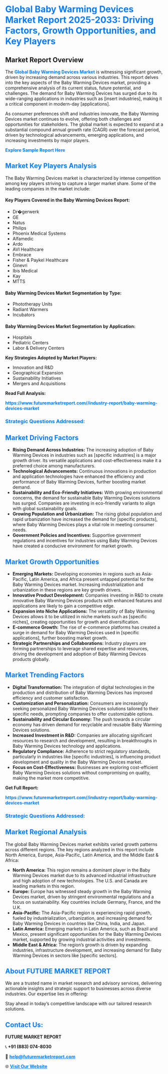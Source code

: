 <h1 style="color: #007BFF;">Global Baby Warming Devices Market Report 2025-2033: Driving Factors, Growth Opportunities, and Key Players</h1>

<section id="overview">
<h2>Market Report Overview</h2>
<p>The <a href="https://www.futuremarketreport.com//industry-report/baby-warming-devices-market" style="color: #007BFF; text-decoration: none;"><strong>Global Baby Warming Devices Market</strong></a> is witnessing significant growth, driven by increasing demand across various industries. This report delves into the key aspects of the Baby Warming Devices market, providing a comprehensive analysis of its current status, future potential, and challenges. The demand for Baby Warming Devices has surged due to its wide-ranging applications in industries such as [insert industries], making it a critical component in modern-day [applications].</p>
<p>As consumer preferences shift and industries innovate, the Baby Warming Devices market continues to evolve, offering both challenges and opportunities for stakeholders. The global market is expected to expand at a substantial compound annual growth rate (CAGR) over the forecast period, driven by technological advancements, emerging applications, and increasing investments by major players.</p>
</section>

<section id="overview">
<p><a href="https://www.futuremarketreport.com//request-sample/reportId=63964" style="color: #007BFF; text-decoration: none;"><strong>Explore Sample Report Here</strong></a></p>
</section>

<section id="key-players">
<h2 style="color: #007BFF;">Market Key Players Analysis</h2>
<p>The Baby Warming Devices market is characterized by intense competition among key players striving to capture a larger market share. Some of the leading companies in the market include:</p>
<h4>Key Players Covered in the Baby Warming Devices Report:</h4>
<ul><li>Dr�gerwerk</li><li>GE</li><li>Natus</li><li>Philips</li><li>Phoenix Medical Systems</li><li>Alfamedic</li><li>Ardo</li><li>AVI Healthcare</li><li>Embrace</li><li>Fisher &amp; Paykel Healthcare</li><li>Ginevri</li><li>Ibis Medical</li><li>Kay</li><li>MTTS</li></ul>
<h4>Baby Warming Devices Market Segmentation by Type:</h4>
<ul><li>Phototherapy Units</li><li>Radiant Warmers</li><li>Incubators</li></ul>

<h4>Baby Warming Devices Market Segmentation by Application:</h4>
<ul><li>Hospitals</li><li>Pediatric Centers</li><li>Labor &amp; Delivery Centers</li></ul>
<p><strong>Key Strategies Adopted by Market Players:</strong></p>
<ul>
<li>Innovation and R&D</li>
<li>Geographical Expansion</li>
<li>Sustainability Initiatives</li>
<li>Mergers and Acquisitions</li>
</ul>
</section>

<section>
<p><strong>Read Full Analysis: </strong></p><a href="https://www.futuremarketreport.com//industry-report/baby-warming-devices-market" style="color: #007BFF; text-decoration: none;"><strong>https://www.futuremarketreport.com//industry-report/baby-warming-devices-market</strong></a>
<h3 style="color: #007BFF;">Strategic Questions Addressed:</h3>
</section>

<section id="driving-factors">
<h2 style="color: #007BFF;">Market Driving Factors</h2>
<ul>
<li><strong>Rising Demand Across Industries:</strong> The increasing adoption of Baby Warming Devices in industries such as [specific industries] is a major growth driver. Its versatile applications and cost-effectiveness make it a preferred choice among manufacturers.</li>
<li><strong>Technological Advancements:</strong> Continuous innovations in production and application technologies have enhanced the efficiency and performance of Baby Warming Devices, further boosting market demand.</li>
<li><strong>Sustainability and Eco-Friendly Initiatives:</strong> With growing environmental concerns, the demand for sustainable Baby Warming Devices solutions has surged. Companies are investing in eco-friendly variants to align with global sustainability goals.</li>
<li><strong>Growing Population and Urbanization:</strong> The rising global population and rapid urbanization have increased the demand for [specific products], where Baby Warming Devices plays a vital role in meeting consumer needs.</li>
<li><strong>Government Policies and Incentives:</strong> Supportive government regulations and incentives for industries using Baby Warming Devices have created a conducive environment for market growth.</li>
</ul>
</section>

<section id="growth-opportunities">
<h2 style="color: #007BFF;">Market Growth Opportunities</h2>
<ul>
<li><strong>Emerging Markets:</strong> Developing economies in regions such as Asia-Pacific, Latin America, and Africa present untapped potential for the Baby Warming Devices market. Increasing industrialization and urbanization in these regions are key growth drivers.</li>
<li><strong>Innovative Product Development:</strong> Companies investing in R&D to create innovative Baby Warming Devices products with enhanced features and applications are likely to gain a competitive edge.</li>
<li><strong>Expansion into Niche Applications:</strong> The versatility of Baby Warming Devices allows it to be utilized in niche markets such as [specific niches], creating opportunities for growth and diversification.</li>
<li><strong>E-commerce Growth:</strong> The rise of e-commerce platforms has created a surge in demand for Baby Warming Devices used in [specific applications], further boosting market growth.</li>
<li><strong>Strategic Partnerships and Collaborations:</strong> Industry players are forming partnerships to leverage shared expertise and resources, driving the development and adoption of Baby Warming Devices products globally.</li>
</ul>
</section>

<section id="trending-factors">
<h2 style="color: #007BFF;">Market Trending Factors</h2>
<ul>
<li><strong>Digital Transformation:</strong> The integration of digital technologies in the production and distribution of Baby Warming Devices has improved efficiency and customer satisfaction.</li>
<li><strong>Customization and Personalization:</strong> Consumers are increasingly seeking personalized Baby Warming Devices solutions tailored to their specific needs, prompting companies to offer customizable options.</li>
<li><strong>Sustainability and Circular Economy:</strong> The push towards a circular economy has driven demand for recyclable and reusable Baby Warming Devices solutions.</li>
<li><strong>Increased Investment in R&D:</strong> Companies are allocating significant resources to research and development, resulting in breakthroughs in Baby Warming Devices technology and applications.</li>
<li><strong>Regulatory Compliance:</strong> Adherence to strict regulatory standards, particularly in industries like [specific industries], is influencing product development and quality in the Baby Warming Devices market.</li>
<li><strong>Focus on Cost-Effectiveness:</strong> Businesses are exploring cost-efficient Baby Warming Devices solutions without compromising on quality, making the market more competitive.</li>
</ul>
</section>

<section>
<p><strong>Get Full Report: </strong></p><a href="https://www.futuremarketreport.com//industry-report/baby-warming-devices-market" style="color: #007BFF; text-decoration: none;"><strong>https://www.futuremarketreport.com//industry-report/baby-warming-devices-market</strong></a>
<h3 style="color: #007BFF;">Strategic Questions Addressed:</h3>
</section>


<section id="regional-analysis">
<h2 style="color: #007BFF;">Market Regional Analysis</h2>
<p>The global Baby Warming Devices market exhibits varied growth patterns across different regions. The key regions analyzed in this report include North America, Europe, Asia-Pacific, Latin America, and the Middle East & Africa:</p>
<ul>
<li><strong>North America:</strong> This region remains a dominant player in the Baby Warming Devices market due to its advanced industrial infrastructure and high adoption of new technologies. The U.S. and Canada are leading markets in this region.</li>
<li><strong>Europe:</strong> Europe has witnessed steady growth in the Baby Warming Devices market, driven by stringent environmental regulations and a focus on sustainability. Key countries include Germany, France, and the U.K.</li>
<li><strong>Asia-Pacific:</strong> The Asia-Pacific region is experiencing rapid growth, fueled by industrialization, urbanization, and increasing demand for Baby Warming Devices in countries like China, India, and Japan.</li>
<li><strong>Latin America:</strong> Emerging markets in Latin America, such as Brazil and Mexico, present significant opportunities for the Baby Warming Devices market, supported by growing industrial activities and investments.</li>
<li><strong>Middle East & Africa:</strong> The region’s growth is driven by expanding industries, infrastructure development, and increasing demand for Baby Warming Devices in sectors like [specific sectors].</li>
</ul>
</section>

<footer>
<h2 style="color: #007BFF;">About FUTURE MARKET REPORT</h2>
<p>We are a trusted name in market research and advisory services, delivering actionable insights and strategic support to businesses across diverse industries. Our expertise lies in offering:</p>

<p>Stay ahead in today’s competitive landscape with our tailored research solutions.</p>

<h2 style="color: #007BFF;">Contact Us:</h2>
<p><strong>FUTURE MARKET REPORT</strong></p>
<p>📞 <strong>+91 (883) 074-8030</strong></p>
<p>📧 <strong><a href="mailto:help@futuremarketreport.com" style="color: #007BFF;">help@futuremarketreport.com</a></strong></p>
<p>🌐 <strong><a href="https://www.futuremarketreport.com/" style="color: #007BFF;">Visit Our Website</a></strong></p>
</footer>